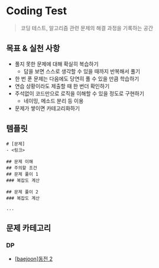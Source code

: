 # Coding Test
> 코딩 테스트, 알고리즘 관련 문제의 해결 과정을 기록하는 공간

## 목표 & 실천 사항
- 풀지 못한 문제에 대해 확실히 복습하기
    - 답을 보면 스스로 생각할 수 있을 때까지 반복해서 풀기
- 한 번 푼 문제는 다음에도 당연히 풀 수 있을 만큼 학습하기
- 연습 상황이라도 제출할 때 한 번더 확인하기
- 주석없이 코드만으로 로직을 이해할 수 있을 정도로 구현하기
    - 네이밍, 메소드 분리 등 이용
- 문제가 쌓이면 카테고리화하기


## 템플릿

```
# [문제]
- <링크>

## 문제 이해
## 주의할 조건
## 문제 풀이 1
### 복잡도 계산

## 문제 풀이 2
### 복잡도 계산

...

```

## 문제 카테고리
### DP
- [[baejoon]동전 2]()